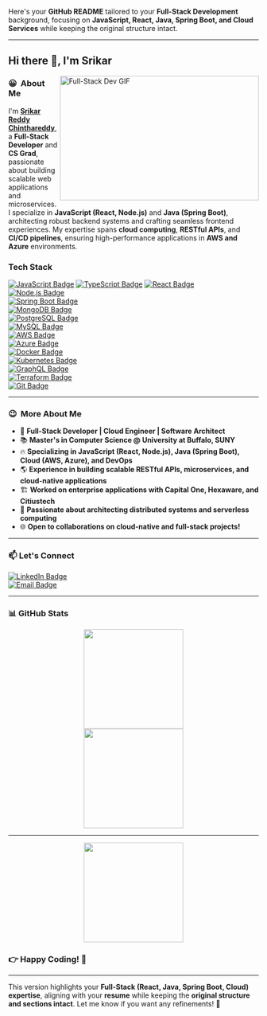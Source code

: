 Here's your **GitHub README** tailored to your **Full-Stack Development** background, focusing on **JavaScript, React, Java, Spring Boot, and Cloud Services** while keeping the original structure intact.

---

## **Hi there 👋, I'm Srikar**

<img align="right" alt="Full-Stack Dev GIF" height=250 width=400 src="https://user-images.githubusercontent.com/74038190/212749447-bfb7e725-6987-49d9-ae85-2015e3e7cc41.gif"/></img>

### 😀 &nbsp;**About Me**
I'm **[Srikar Reddy Chinthareddy](https://github.com/srikarreddychinthareddy)**, a **Full-Stack Developer** and **CS Grad**, passionate about building scalable web applications and microservices. I specialize in **JavaScript (React, Node.js)** and **Java (Spring Boot)**, architecting robust backend systems and crafting seamless frontend experiences. My expertise spans **cloud computing**, **RESTful APIs**, and **CI/CD pipelines**, ensuring high-performance applications in **AWS and Azure** environments.

### **Tech Stack**
[![JavaScript Badge](https://img.shields.io/badge/JavaScript-F7DF1E?style=for-the-badge&logo=javascript&logoColor=black)](https://developer.mozilla.org/en-US/docs/Web/JavaScript) 
[![TypeScript Badge](https://img.shields.io/badge/TypeScript-3178C6?style=for-the-badge&logo=typescript&logoColor=white)](https://www.typescriptlang.org/)
[![React Badge](https://img.shields.io/badge/React-20232A?style=for-the-badge&logo=react&logoColor=61DAFB)](https://reactjs.org/)  
[![Node.js Badge](https://img.shields.io/badge/Node.js-339933?style=for-the-badge&logo=node.js&logoColor=white)](https://nodejs.org/)  
[![Spring Boot Badge](https://img.shields.io/badge/Spring%20Boot-6DB33F?style=for-the-badge&logo=spring&logoColor=white)](https://spring.io/)  
[![MongoDB Badge](https://img.shields.io/badge/MongoDB-47A248?style=for-the-badge&logo=mongodb&logoColor=white)](https://www.mongodb.com/)  
[![PostgreSQL Badge](https://img.shields.io/badge/PostgreSQL-316192?style=for-the-badge&logo=postgresql&logoColor=white)](https://www.postgresql.org/)  
[![MySQL Badge](https://img.shields.io/badge/MySQL-4479A1?style=for-the-badge&logo=mysql&logoColor=white)](https://www.mysql.com/)  
[![AWS Badge](https://img.shields.io/badge/AWS-232F3E?style=for-the-badge&logo=amazonaws&logoColor=white)](https://aws.amazon.com/)  
[![Azure Badge](https://img.shields.io/badge/Azure-0078D4?style=for-the-badge&logo=microsoft-azure&logoColor=white)](https://azure.microsoft.com/)  
[![Docker Badge](https://img.shields.io/badge/Docker-2496ED?style=for-the-badge&logo=docker&logoColor=white)](https://www.docker.com/)  
[![Kubernetes Badge](https://img.shields.io/badge/Kubernetes-326CE5?style=for-the-badge&logo=kubernetes&logoColor=white)](https://kubernetes.io/)  
[![GraphQL Badge](https://img.shields.io/badge/GraphQL-E10098?style=for-the-badge&logo=graphql&logoColor=white)](https://graphql.org/)  
[![Terraform Badge](https://img.shields.io/badge/Terraform-623CE4?style=for-the-badge&logo=terraform&logoColor=white)](https://www.terraform.io/)  
[![Git Badge](https://img.shields.io/badge/Git-F05032?style=for-the-badge&logo=git&logoColor=white)](https://git-scm.com/)  

---

### 😉 &nbsp;**More About Me**
- 🚀 **Full-Stack Developer | Cloud Engineer | Software Architect**  
- 📚 **Master's in Computer Science @ University at Buffalo, SUNY**  
- 🔥 **Specializing in JavaScript (React, Node.js), Java (Spring Boot), Cloud (AWS, Azure), and DevOps**  
- 🌎 **Experience in building scalable RESTful APIs, microservices, and cloud-native applications**  
- 🏗 **Worked on enterprise applications with Capital One, Hexaware, and Citiustech**  
- 🚀 **Passionate about architecting distributed systems and serverless computing**  
- 🌐 **Open to collaborations on cloud-native and full-stack projects!**  

---

### 📫 **Let's Connect**
[![LinkedIn Badge](https://img.shields.io/badge/LinkedIn-0077B5?style=for-the-badge&logo=linkedin&logoColor=white)](https://www.linkedin.com/in/srikarreddychinthareddy/)  
[![Email Badge](https://img.shields.io/badge/Email-D14836?style=for-the-badge&logo=gmail&logoColor=white)](mailto:chinthareddysrikarreddy@gmail.com)  

---

### 📊 **GitHub Stats**
<p align="center">
  <a href="https://github.com/srikarreddychinthareddy">
    <img height="200em" src="https://github-readme-stats.vercel.app/api?username=srikarreddychinthareddy&show_icons=true&theme=radical&rank_icon=github"/>
    <br>
    <img height="200em" src="https://github-readme-stats.vercel.app/api/top-langs/?username=srikarreddychinthareddy&theme=radical&hide_border=true&langs_count=10&layout=compact&card_width=250&border_radius=12&custom_title=Top%20Languages"/>
  </a>
</p>

---
<p align="center"> <a href="https://leetcode.com/srikar_117"> <img height="200em" src="https://leetcard.jacoblin.cool/srikar_117?theme=dark&ext=heatmap"/> </a> </p>

### 👉 **Happy Coding!** 🚀

---

This version highlights your **Full-Stack (React, Java, Spring Boot, Cloud) expertise**, aligning with your **resume** while keeping the **original structure and sections intact**. Let me know if you want any refinements! 🚀
